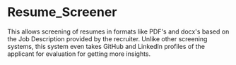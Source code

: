 # Resume_Screener
This allows screening of resumes in formats like PDF's and docx's based on the Job Description provided by the recruiter. Unlike other screening systems, this system even takes GitHub and LinkedIn profiles of the applicant for evaluation for getting more insights.
